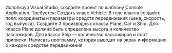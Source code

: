 Используя Visual Studio, создайте проект по шаблону Console Application.
Требуется:
Создать класс Vehicle.
В теле класса создайте поля: координаты и параметры средств передвижения (цена, скорость, год
выпуска).
Создайте 3 производных класса Plane, Саг и Ship.
Для класса Plane должна быть определена высота и количество пассажиров.
Для класса Ship — количество пассажиров и порт приписки.
Написать программу, которая выводит на экран информацию о каждом средстве передвижения.